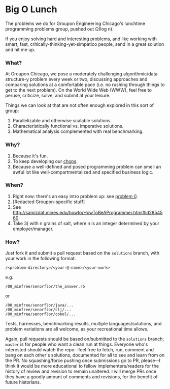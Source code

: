 Big O Lunch
===========

The problems we do for Groupon Engineering Chicago's lunchtime
programming problems group, pushed out Ω(log n).

If you enjoy solving hard and interesting problems, and like working
with smart, fast, critically-thinking-yet-simpatico people, send in a
great solution and hit me up.

### What?

At Groupon Chicago, we pose a moderately challenging algorithmic/data
structure-y problem every week or two, discussing approaches and
comparing solutions at a comfortable pace (i.e. no rushing through
things to get to the next problem). On the World Wide Web (WWW), feel
free to peruse, criticize, solve, and submit at your leisure.

Things we can look at that are not often enough explored in this
sort of group:

1. Parallelizable and otherwise scalable solutions.
2. Characteristically functional vs. imperative solutions.
3. Mathematical analysis complemented with real benchmarking.

### Why?

1. Because it's fun.
2. To keep developing our [chops](http://www.sweetwater.com/insync/chops/).
3. Because a well-defined and posed programming problem can smell an
   awful lot like well-compartmentalized and specified business logic.

### When?

1. Right now: there's an easy intro problem up: see
   [problem 0](00_minfreek/).
2. \[Redacted Groupon-specific stuff\]
3. See http://samizdat.mines.edu/howto/HowToBeAProgrammer.html#id2854560
4. Take 3) with n grains of salt, where n is an integer determined by
   your employer/manager.
   
### How?

Just fork it and submit a pull request based on the `solutions`
branch, with your work in the following format:

`/<problem-directory>/<your-@-name>/<your-work>`

e.g.

`/00_minfree/senorflor/the_answer.rb`

or

```
/00_minfree/senorflor/java/...
/00_minfree/senorflor/clj/...
/00_minfree/senorflor/cobol/...
```

Tests, harnesses, benchmarking results, multiple languages/solutions,
and problem variations are all welcome, as your recreational time
allows.

Again, pull requests should be based on/submitted to the `solutions`
branch; `master` is for people who want a clean run at things.
Everyone who's interested should watch the repo--feel free to
fetch, run, comment and bang on each other's solutions, documented for
all to see and learn from on the PR. No squashing/force pushing once
submissions go to PR, please--I think it would be more educational to
fellow implementers/readers for the history of review and revision to
remain unaltered. I will merge PRs once they have a goodly amount of
comments and revisions, for the benefit of future historians.

